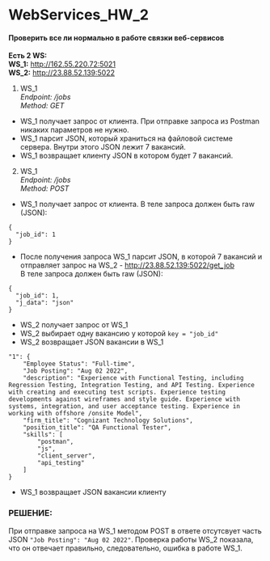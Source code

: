 # WebServices_HW_2

#### Проверить все ли нормально в работе связки веб-сервисов

**Есть 2 WS:**     
**WS_1:** http://162.55.220.72:5021   
**WS_2:** http://23.88.52.139:5022 

1. WS_1  
*Endpoint: /jobs  
Method: GET*   

- WS_1 получает запрос от клиента. При отправке запроса из Postman никаких параметров не нужно.
- WS_1 парсит JSON, который храниться на файловой системе сервера. Внутри этого JSON лежит 7 вакансий.
- WS_1 возвращает клиенту JSON в котором будет 7 вакансий.

2. WS_1  
*Endpoint: /jobs  
Method: POST*  

- WS_1 получает запрос от клиента.
В теле запроса должен быть raw (JSON): 
```
{
  "job_id": 1
}
```
- После получения запроса WS_1 парсит JSON, в которой 7 вакансий и отправляет запрос на WS_2 - http://23.88.52.139:5022/get_job  
В теле запроса должен быть raw (JSON):
```
{
  "job_id": 1, 
  "j_data": "json"
}
```
- WS_2 получает запрос от WS_1
- WS_2 выбирает одну вакансию у которой `key = "job_id"`
- WS_2 возвращает JSON вакансии в WS_1
```
"1": {
    "Employee Status": "Full-time",
    "Job Posting": "Aug 02 2022",
    "description": "Experience with Functional Testing, including Regression Testing, Integration Testing, and API Testing. Experience with creating and executing test scripts. Experience testing developments against wireframes and style guide. Experience with systems, integration, and user acceptance testing. Experience in working with offshore /onsite Model",
    "firm_title": "Cognizant Technology Solutions",
    "position_title": "QA Functional Tester",
    "skills": [
        "postman",
        "js",
        "client_server",
        "api_testing"
    ]
}
```
- WS_1 возвращает JSON вакансии клиенту

### РЕШЕНИЕ:

При отправке запроса на WS_1 методом POST в ответе отсутсвует часть JSON `"Job Posting": "Aug 02 2022"`. Проверка работы WS_2 показала, что он отвечает правильно, следовательно, ошибка в работе WS_1.
